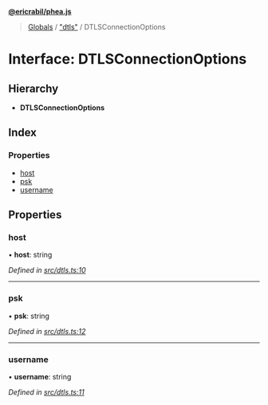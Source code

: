 **[@ericrabil/phea.js](../README.md)**

> [Globals](../README.md) / ["dtls"](../modules/_dtls_.md) / DTLSConnectionOptions

# Interface: DTLSConnectionOptions

## Hierarchy

* **DTLSConnectionOptions**

## Index

### Properties

* [host](_dtls_.dtlsconnectionoptions.md#host)
* [psk](_dtls_.dtlsconnectionoptions.md#psk)
* [username](_dtls_.dtlsconnectionoptions.md#username)

## Properties

### host

•  **host**: string

*Defined in [src/dtls.ts:10](https://github.com/EricRabil/phea.js/blob/66a21c7/src/dtls.ts#L10)*

___

### psk

•  **psk**: string

*Defined in [src/dtls.ts:12](https://github.com/EricRabil/phea.js/blob/66a21c7/src/dtls.ts#L12)*

___

### username

•  **username**: string

*Defined in [src/dtls.ts:11](https://github.com/EricRabil/phea.js/blob/66a21c7/src/dtls.ts#L11)*
